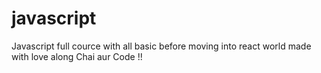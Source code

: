 # javascript
Javascript full cource with all basic before moving into react world made with love along Chai aur Code !!
